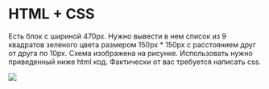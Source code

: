 <h1>HTML + CSS</h1>
<p>Есть блок с шириной 470px. Нужно вывести в нем список из 9 квадратов
зеленого цвета размером 150px * 150px с расстоянием друг от друга по 10px.
Схема изображена на рисунке. Использовать нужно приведенный ниже html
код. Фактически от вас требуется написать css.</p>
<img src="https://i.gyazo.com/ebec8df1238aa4cb269e0cd6a7f7244c.png">